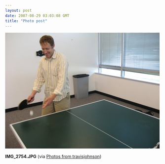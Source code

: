 ```yaml
---
layout: post
date: 2007-08-29 03:03:08 GMT
title: "Photo post"
---
```

![travisj](/images/978b3cf4d8997a414c1d613d0f08ca6a25b5b28d18082575f454a62f7ef7a335.jpg)

<b>IMG_2754.JPG</b> (via <a href="http://www.flickr.com/photos/travisjohnson/1262179473/">Photos from travisjohnson</a>)